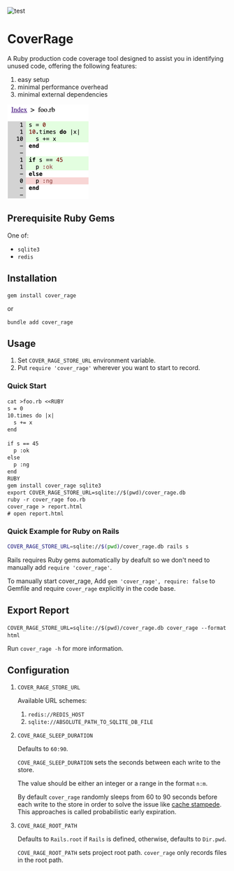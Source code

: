 ![test](https://github.com/tonytonyjan/cover_rage/actions/workflows/test.yml/badge.svg)

# CoverRage

A Ruby production code coverage tool designed to assist you in identifying unused code, offering the following features:

1. easy setup
2. minimal performance overhead
3. minimal external dependencies

![demo](images/demo.png)

## Prerequisite Ruby Gems

One of:

- `sqlite3`
- `redis`

## Installation

```shell
gem install cover_rage
```

or

```shell
bundle add cover_rage
```

## Usage

1. Set `COVER_RAGE_STORE_URL` environment variable.
2. Put `require 'cover_rage'` wherever you want to start to record.

### Quick Start

```shell
cat >foo.rb <<RUBY
s = 0
10.times do |x|
  s += x
end

if s == 45
  p :ok
else
  p :ng
end
RUBY
gem install cover_rage sqlite3
export COVER_RAGE_STORE_URL=sqlite://$(pwd)/cover_rage.db
ruby -r cover_rage foo.rb
cover_rage > report.html
# open report.html
```

### Quick Example for Ruby on Rails

```sh
COVER_RAGE_STORE_URL=sqlite://$(pwd)/cover_rage.db rails s
```

Rails requires Ruby gems automatically by deafult so we don't need to manually add `require 'cover_rage'`.

To manually start cover_rage, Add `gem 'cover_rage', require: false` to Gemfile and require `cover_rage` explicitly in the code base.

## Export Report

`COVER_RAGE_STORE_URL=sqlite://$(pwd)/cover_rage.db cover_rage --format html`

Run `cover_rage -h` for more information.

## Configuration

1. `COVER_RAGE_STORE_URL`

   Available URL schemes:

   1. `redis://REDIS_HOST`
   2. `sqlite://ABSOLUTE_PATH_TO_SQLITE_DB_FILE`

2. `COVE_RAGE_SLEEP_DURATION`

   Defaults to `60:90`.

   `COVE_RAGE_SLEEP_DURATION` sets the seconds between each write to the store.

   The value should be either an integer or a range in the format `n:m`.

   By default `cover_rage` randomly sleeps from 60 to 90 seconds before each write to the store in order to solve the issue like [cache stampede](https://en.wikipedia.org/wiki/Cache_stampede). This approaches is called probabilistic early expiration.

3. `COVE_RAGE_ROOT_PATH`

   Defaults to `Rails.root` if `Rails` is defined, otherwise, defaults to `Dir.pwd`.

   `COVE_RAGE_ROOT_PATH` sets project root path. `cover_rage` only records files in the root path.
